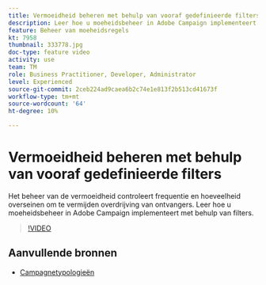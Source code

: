 ```yaml
---
title: Vermoeidheid beheren met behulp van vooraf gedefinieerde filters
description: Leer hoe u moeheidsbeheer in Adobe Campaign implementeert met behulp van filters.
feature: Beheer van moeheidsregels
kt: 7958
thumbnail: 333778.jpg
doc-type: feature video
activity: use
team: TM
role: Business Practitioner, Developer, Administrator
level: Experienced
source-git-commit: 2ceb224ad9caea6b2c74e1e813f2b513cd41673f
workflow-type: tm+mt
source-wordcount: '64'
ht-degree: 10%

---
```



# Vermoeidheid beheren met behulp van vooraf gedefinieerde filters

Het beheer van de vermoeidheid controleert frequentie en hoeveelheid overseinen om te vermijden overdrijving van ontvangers.
Leer hoe u moeheidsbeheer in Adobe Campaign implementeert met behulp van filters.

>[!VIDEO](https://video.tv.adobe.com/v/333778?quality=12)

## Aanvullende bronnen

* [Campagnetypologieën](https://experienceleague.adobe.com/docs/campaign-classic/using/orchestrating-campaigns/campaign-optimization/about-campaign-typologies.html?lang=en)
